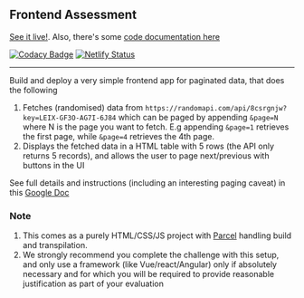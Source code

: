 ## Frontend Assessment

[See it live!](https://gideon-talentql-assessment.netlify.app/). Also, there's some [code documentation here](https://github.com/gideonpeters/talentql-assessment/blob/main/DETAILS.md)

[![Codacy Badge](https://app.codacy.com/project/badge/Grade/e6c558d8320348dd8c32eb9b60a9de8f)](https://www.codacy.com/gh/gideonpeters/talentql-assessment/dashboard?utm_source=github.com&amp;utm_medium=referral&amp;utm_content=gideonpeters/talentql-assessment&amp;utm_campaign=Badge_Grade) [![Netlify Status](https://api.netlify.com/api/v1/badges/593f43f0-772d-4572-b693-0b5e27f36a6e/deploy-status)](https://app.netlify.com/sites/gideon-talentql-assessment/deploys)

---
Build and deploy a very simple frontend app for paginated data, that does the following
1.  Fetches (randomised) data from `https://randomapi.com/api/8csrgnjw?key=LEIX-GF3O-AG7I-6J84` which can be paged by appending `&page=N` where N is the page you want to fetch. E.g appending `&page=1` retrieves the first page, while `&page=4` retrieves the 4th page.
2.  Displays the fetched data in a HTML table with 5 rows (the API only returns 5 records), and allows the user to page next/previous with buttons in the UI

See full details and instructions (including an interesting paging caveat) in this [Google Doc](https://docs.google.com/document/d/1hGXXPykXqO6b9Z2pm55-2T83AIA39cQ3FQxtbGkoR5Y)

### Note

1.  This comes as a purely HTML/CSS/JS project with [Parcel](https://parceljs.org/docs/) handling build and transpilation. 
2.  We strongly recommend you complete the challenge with this setup, and only use a framework (like Vue/react/Angular) only if absolutely necessary and for which you will be required to provide reasonable justification as part of your evaluation
